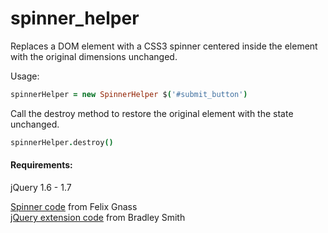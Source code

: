 spinner_helper
==============

Replaces a DOM element with a CSS3 spinner centered inside the element with the original dimensions unchanged.  

Usage:
```coffeescript
spinnerHelper = new SpinnerHelper $('#submit_button')
```
Call the destroy method to restore the original element with the state unchanged.
```coffeescript
spinnerHelper.destroy()
```

#### Requirements:
jQuery 1.6 - 1.7

<a href="http://fgnass.github.com/spin.js/">Spinner code</a> from Felix Gnass  
<a href="https://gist.github.com/1290439">jQuery extension code</a> from Bradley Smith  